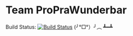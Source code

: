# Team ProPraWunderbar
Build Status: [![Build Status](https://travis-ci.org/ProPra16/programmierpraktikum-abschlussprojekt-proprawunderbar.svg?branch=master)](https://travis-ci.org/ProPra16/programmierpraktikum-abschlussprojekt-proprawunderbar) (╯°□°）╯︵ ┻━┻
